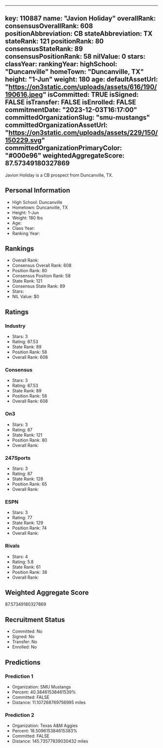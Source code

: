 ---
  key: 110887
  name: "Javion Holiday"
  overallRank: 
  consensusOverallRank: 608
  positionAbbreviation: CB
  stateAbbreviation: TX
  stateRank: 121
  positionRank: 80
  consensusStateRank: 89
  consensusPositionRank: 58
  nilValue: 0
  stars: 
  classYear: 
  rankingYear: 
  highSchool: "Duncanville"
  homeTown: "Duncanville, TX"
  height: "1-Jun"
  weight: 180
  age: 
  defaultAssetUrl: "https://on3static.com/uploads/assets/616/190/190616.jpeg"
  isCommitted: TRUE
  isSigned: FALSE
  isTransfer: FALSE
  isEnrolled: FALSE
  commitmentDate: "2023-12-03T16:17:00"
  committedOrganizationSlug: "smu-mustangs"
  committedOrganizationAssetUrl: "https://on3static.com/uploads/assets/229/150/150229.svg"
  committedOrganizationPrimaryColor: "#000e96"
  weightedAggregateScore: 87.57349180327869
  ---
  
  Javion Holiday is a CB prospect from Duncanville, TX.
  
  ## Personal Information
  - High School: Duncanville
  - Hometown: Duncanville, TX
  - Height: 1-Jun
  - Weight: 180 lbs
  - Age: 
  - Class Year: 
  - Ranking Year: 
  
  ## Rankings
  - Overall Rank: 
  - Consensus Overall Rank: 608
  - Position Rank: 80
  - Consensus Position Rank: 58
  - State Rank: 121
  - Consensus State Rank: 89
  - Stars: 
  - NIL Value: $0
  
  ## Ratings
  
  ### Industry
  - Stars: 3
  - Rating: 87.53
  - State Rank: 89
  - Position Rank: 58
  - Overall Rank: 608
  
  ### Consensus
  - Stars: 3
  - Rating: 87.53
  - State Rank: 89
  - Position Rank: 58
  - Overall Rank: 608
  
  ### On3
  - Stars: 3
  - Rating: 87
  - State Rank: 121
  - Position Rank: 80
  - Overall Rank: 
  
  ### 247Sports
  - Stars: 3
  - Rating: 87
  - State Rank: 128
  - Position Rank: 65
  - Overall Rank: 
  
  ### ESPN
  - Stars: 3
  - Rating: 77
  - State Rank: 129
  - Position Rank: 74
  - Overall Rank: 
  
  ### Rivals
  - Stars: 4
  - Rating: 5.8
  - State Rank: 61
  - Position Rank: 38
  - Overall Rank: 
  
  ## Weighted Aggregate Score
  87.57349180327869
  
  ## Recruitment Status
  - Committed: No
  - Signed: No
  - Transfer: No
  - Enrolled: No
  
  
  
  ## Predictions
  
  ### Prediction 1
  - Organization: SMU Mustangs
  - Percent: 40.38461538461539%
  - Committed: FALSE
  - Distance: 11.107268769756995 miles
  
  ### Prediction 2
  - Organization: Texas A&M Aggies
  - Percent: 18.509615384615383%
  - Committed: FALSE
  - Distance: 145.73577839030432 miles
  